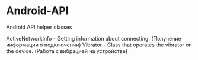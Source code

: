# Android-API
Android API helper classes

ActiveNetworkInfo - Getting information about connecting. (Получение информации о подключении)
Vibrator - Class that operates the vibrator on the device. (Работа с вибрацией на устройстве)